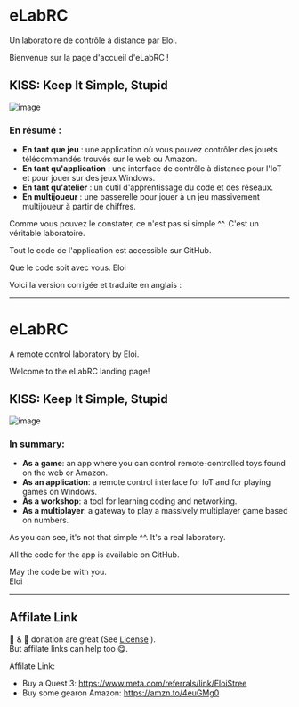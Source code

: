 # eLabRC

Un laboratoire de contrôle à distance par Eloi.

Bienvenue sur la page d'accueil d'eLabRC !

## KISS: Keep It Simple, Stupid

![image](https://github.com/user-attachments/assets/20b3a77a-a313-454b-9b8c-9347f621df10)

### En résumé :
- **En tant que jeu** : une application où vous pouvez contrôler des jouets télécommandés trouvés sur le web ou Amazon.
- **En tant qu'application** : une interface de contrôle à distance pour l'IoT et pour jouer sur des jeux Windows.
- **En tant qu'atelier** : un outil d'apprentissage du code et des réseaux.
- **En multijoueur** : une passerelle pour jouer à un jeu massivement multijoueur à partir de chiffres.

Comme vous pouvez le constater, ce n'est pas si simple ^^. C'est un véritable laboratoire.

Tout le code de l'application est accessible sur GitHub.

Que le code soit avec vous.
Eloi


Voici la version corrigée et traduite en anglais :

---

# eLabRC

A remote control laboratory by Eloi.

Welcome to the eLabRC landing page!

## KISS: Keep It Simple, Stupid

![image](https://github.com/user-attachments/assets/20b3a77a-a313-454b-9b8c-9347f621df10)

### In summary:
- **As a game**: an app where you can control remote-controlled toys found on the web or Amazon.
- **As an application**: a remote control interface for IoT and for playing games on Windows.
- **As a workshop**: a tool for learning coding and networking.
- **As a multiplayer**: a gateway to play a massively multiplayer game based on numbers.

As you can see, it's not that simple ^^. It's a real laboratory.

All the code for the app is available on GitHub.

May the code be with you.  
Eloi



-------------------


## Affilate Link

🍕 & 🍺 donation are great (See [License](https://github.com/EloiStree/License) ).  
But affilate links can help too 😋.  

Affilate Link:
- Buy a Quest 3: https://www.meta.com/referrals/link/EloiStree
- Buy some gearon Amazon: https://amzn.to/4euGMg0

